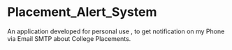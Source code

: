 # Placement_Alert_System
An application developed for personal use , to get notification on my Phone via Email SMTP about College Placements.
